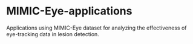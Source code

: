 # MIMIC-Eye-applications

Applications using MIMIC-Eye dataset for analyzing the effectiveness of eye-tracking data in lesion detection.
